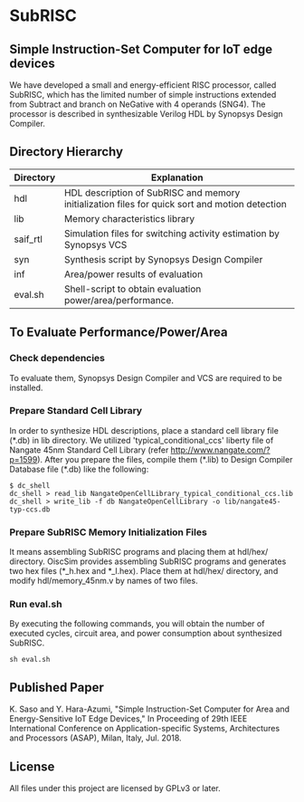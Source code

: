 # SubRISC
## Simple Instruction-Set Computer for IoT edge devices
We have developed a small and energy-efficient RISC processor, called SubRISC, which has the limited number of simple instructions extended from Subtract and branch on NeGative with 4 operands (SNG4).
The processor is described in synthesizable Verilog HDL by Synopsys Design Compiler. 

## Directory Hierarchy
| Directory | Explanation |
----|---- 
| hdl | HDL description of SubRISC and memory initialization files for quick sort and motion detection |
| lib | Memory characteristics library |
| saif_rtl | Simulation files for switching activity estimation by Synopsys VCS |
| syn | Synthesis script by Synopsys Design Compiler |
| inf | Area/power results of evaluation |
| eval.sh | Shell-script to obtain evaluation power/area/performance. |

## To Evaluate Performance/Power/Area
### Check dependencies
To evaluate them, Synopsys Design Compiler and VCS are required to be installed.
### Prepare Standard Cell Library
In order to synthesize HDL descriptions, place a standard cell library file (\*.db) in lib directory.
We utilized 'typical_conditional_ccs' liberty file of Nangate 45nm Standard Cell Library (refer http://www.nangate.com/?p=1599).
After you prepare the files, compile them (\*.lib) to Design Compiler Database file (\*.db) like the following:
```
$ dc_shell
dc_shell > read_lib NangateOpenCellLibrary_typical_conditional_ccs.lib
dc_shell > write_lib -f db NangateOpenCellLibrary -o lib/nangate45-typ-ccs.db
```
### Prepare SubRISC Memory Initialization Files
It means assembling SubRISC programs and placing them at hdl/hex/ directory.
OiscSim provides assembling SubRISC programs and generates two hex files (\*_h.hex and \*_l.hex).
Place them at hdl/hex/ directory, and modify hdl/memory_45nm.v by names of two files.
### Run eval.sh
By executing the following commands, you will obtain the number of executed cycles, circuit area, and power consumption about synthesized SubRISC.
```
sh eval.sh
```

## Published Paper
K. Saso and Y. Hara-Azumi, "Simple Instruction-Set Computer for Area and Energy-Sensitive IoT Edge Devices," In Proceeding of 29th IEEE International Conference on Application-specific Systems, Architectures and Processors (ASAP), Milan, Italy, Jul. 2018.

## License
All files under this project are licensed by GPLv3 or later.
